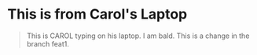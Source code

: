# This is from Carol's Laptop

> This is CAROL typing on his laptop.  I am bald.
> This is a change in the branch feat1.
